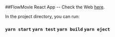 ##FlowMovie React App -- Check the Web [here](https://omdb-practice.vercel.app/).

In the project directory, you can run:
### `yarn start` `yarn test` `yarn build` `yarn eject`
